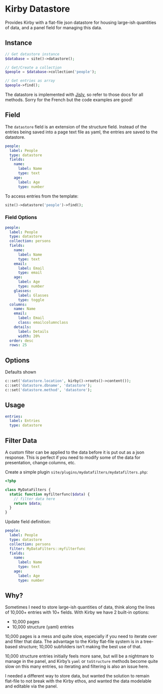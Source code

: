 # Kirby Datastore

Provides Kirby with a flat-file json datastore for housing large-ish quantities of data, and a panel field for managing this data.

## Instance

```php
// Get datastore instance
$database = site()->datastore();

// Get/Create a collection 
$people = $database->collection('people');

// Get entries as array
$people->find();
```

The datastore is implemented with [Jisly](https://github.com/r0mdau/jisly), so refer to those docs for all methods. Sorry for the French but the code examples are good!

## Field

The `datastore` field is an extension of the structure field. Instead of the entries being saved into a page text file as yaml, the entries are saved to the datastore.

```yaml
people:
  label: People
  type: datastore
  fields:
    name:
      label: Name
      type: text
    age:
      label: Age
      type: number
```

To access entries from the template:

```php
site()->datastore('people')->find();
```

### Field Options

```yaml
people:
  label: People
  type: datastore
  collection: persons
  fields:
    name:
      label: Name
      type: text
    email:
      label: Email
      type: email
    age:
      label: Age
      type: number
    glasses:
      label: Glasses
      type: toggle
  columns:
    name: Name
    email: 
      label: Email
      class: emailcolumnclass
    details:
      label: Details
      width: 20%
  order: desc
  rows: 25

```

## Options

Defaults shown

```php
c::set('datastore.location', kirby()->roots()->content());
c::set('datastore.dbname', 'datastore');
c::set('datastore.method', 'datastore');
```

## Usage

```yaml
entries:
  label: Entries
  type: datastore
```

## Filter Data
A custom filter can be applied to the data before it is put out as a json response. This is perfect if you need to modify some of the data for presentation, change columns, etc.

Create a simple plugin `site/plugins/mydatafilters/mydatafilters.php`:
```php
<?php

class MyDataFilters {
  static function myfilterfunc($data) {
    // filter data here
    return $data;
  }
}
```

Update field definition:
```yaml
people:
  label: People
  type: datastore
  collection: persons
  filter: MyDataFilters::myfilterfunc
  fields:
    name:
      label: Name
      type: text
    age:
      label: Age
      type: number
```

## Why?

Sometimes I need to store large-ish quantities of data, think along the lines of 10,000+ entries with 10+ fields. With Kirby we have 2 built-in options:

- 10,000 pages
- 10,000 structure (yaml) entries

10,000 pages is a mess and quite slow, especially if you need to iterate over and filter that data. The advantage to the Kirby flat-file system is in a tree-based structure; 10,000 subfolders isn’t making the best use of that.

10,000 structure entries initially feels more sane, but will be a nightmare to manage in the panel, and Kirby’s `yaml` or `toStructure` methods become quite slow on this many entries, so iterating and filtering is also an issue here.

I needed a different way to store data, but wanted the solution to remain flat-file to not break with the Kirby ethos, and wanted the data modelable and editable via the panel.